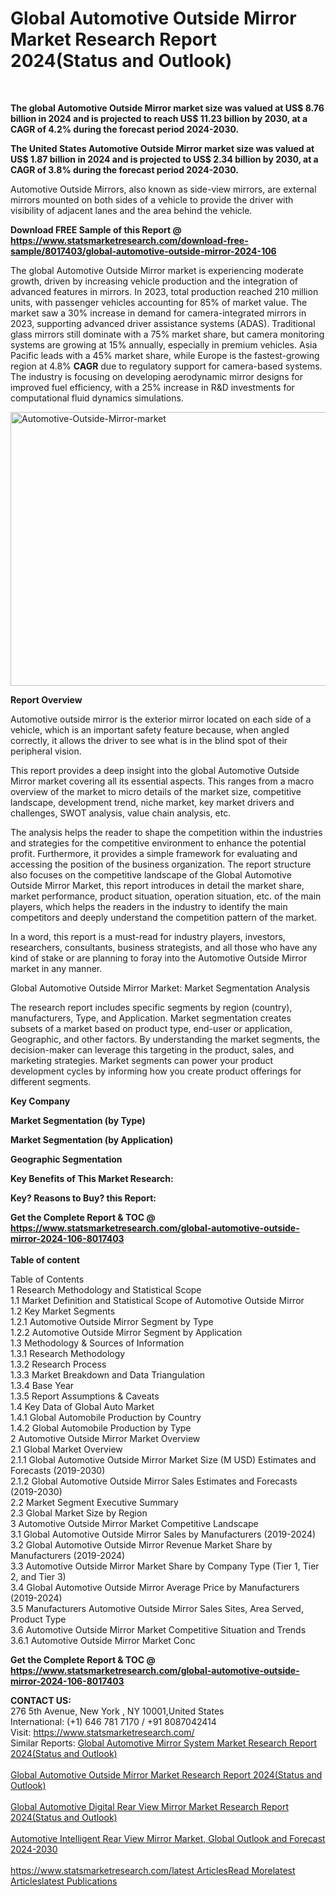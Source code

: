 <h1>Global Automotive Outside Mirror Market Research Report 2024(Status and Outlook)</h1><br/><p><strong>The global Automotive Outside Mirror market size was valued at US$ 8.76 billion in 2024 and is projected to reach US$ 11.23 billion by 2030, at a <strong>CAGR</strong> of 4.2% during the forecast period 2024-2030.</strong></p><p><strong>The United States Automotive Outside Mirror market size was valued at US$ 1.87 billion in 2024 and is projected to US$ 2.34 billion by 2030, at a <strong>CAGR</strong> of 3.8% during the forecast period 2024-2030.</strong></p><p>Automotive Outside Mirrors, also known as side-view mirrors, are external mirrors mounted on both sides of a vehicle to provide the driver with visibility of adjacent lanes and the area behind the vehicle.</p><p><strong>Download FREE Sample of this Report @ <a href="https://www.statsmarketresearch.com/download-free-sample/8017403/global-automotive-outside-mirror-2024-106">https://www.statsmarketresearch.com/download-free-sample/8017403/global-automotive-outside-mirror-2024-106</a></strong></p><p>The global Automotive Outside Mirror market is experiencing moderate growth, driven by increasing vehicle production and the integration of advanced features in mirrors. In 2023, total production reached 210 million units, with passenger vehicles accounting for 85% of market value. The market saw a 30% increase in demand for camera-integrated mirrors in 2023, supporting advanced driver assistance systems (ADAS). Traditional glass mirrors still dominate with a 75% market share, but camera monitoring systems are growing at 15% annually, especially in premium vehicles. Asia Pacific leads with a 45% market share, while Europe is the fastest-growing region at 4.8% <strong>CAGR</strong> due to regulatory support for camera-based systems. The industry is focusing on developing aerodynamic mirror designs for improved fuel efficiency, with a 25% increase in R&D investments for computational fluid dynamics simulations.</p><p><img alt="Automotive-Outside-Mirror-market" src="https://www.grandresearchstore.com/assets/report-images/Automotive_Outside_Mirror_market.png" style="width: 730px; height: 438px;"></p><p><strong>Report Overview</strong></p><p>Automotive outside mirror is the exterior mirror located on each side of a vehicle, which is an important safety feature because, when angled correctly, it allows the driver to see what is in the blind spot of their peripheral vision.</p><p>This report provides a deep insight into the global Automotive Outside Mirror market covering all its essential aspects. This ranges from a macro overview of the market to micro details of the market size, competitive landscape, development trend, niche market, key market drivers and challenges, SWOT analysis, value chain analysis, etc.</p><p>The analysis helps the reader to shape the competition within the industries and strategies for the competitive environment to enhance the potential profit. Furthermore, it provides a simple framework for evaluating and accessing the position of the business organization. The report structure also focuses on the competitive landscape of the Global Automotive Outside Mirror Market, this report introduces in detail the market share, market performance, product situation, operation situation, etc. of the main players, which helps the readers in the industry to identify the main competitors and deeply understand the competition pattern of the market.</p><p>In a word, this report is a must-read for industry players, investors, researchers, consultants, business strategists, and all those who have any kind of stake or are planning to foray into the Automotive Outside Mirror market in any manner.</p><p>Global Automotive Outside Mirror Market: Market Segmentation Analysis</p><p>The research report includes specific segments by region (country), manufacturers, Type, and Application. Market segmentation creates subsets of a market based on product type, end-user or application, Geographic, and other factors. By understanding the market segments, the decision-maker can leverage this targeting in the product, sales, and marketing strategies. Market segments can power your product development cycles by informing how you create product offerings for different segments.</p><p><strong>Key Company</strong></p><p><strong>Market Segmentation (by Type)</strong></p><p><strong>Market Segmentation (<strong>by Application</strong>)</strong></p><p><strong>Geographic Segmentation</strong></p><p><strong>Key Benefits of This Market Research:</strong></p><p><strong>Key? <strong>Reasons to Buy</strong>? this Report:</strong></p><div><b>Get the Complete Report & TOC @ <a href="https://www.statsmarketresearch.com/global-automotive-outside-mirror-2024-106-8017403">https://www.statsmarketresearch.com/global-automotive-outside-mirror-2024-106-8017403</a></b></div><br><b>Table of content</b><p>Table of Contents<br /> 1 Research Methodology and Statistical Scope<br /> 1.1 Market Definition and Statistical Scope of Automotive Outside Mirror<br /> 1.2 Key Market Segments<br /> 1.2.1 Automotive Outside Mirror Segment by Type<br /> 1.2.2 Automotive Outside Mirror Segment by Application<br /> 1.3 Methodology & Sources of Information<br /> 1.3.1 Research Methodology<br /> 1.3.2 Research Process<br /> 1.3.3 Market Breakdown and Data Triangulation<br /> 1.3.4 Base Year<br /> 1.3.5 Report Assumptions & Caveats<br /> 1.4 Key Data of Global Auto Market<br /> 1.4.1 Global Automobile Production by Country<br /> 1.4.2 Global Automobile Production by Type<br /> 2 Automotive Outside Mirror Market Overview<br /> 2.1 Global Market Overview<br /> 2.1.1 Global Automotive Outside Mirror Market Size (M USD) Estimates and Forecasts (2019-2030)<br /> 2.1.2 Global Automotive Outside Mirror Sales Estimates and Forecasts (2019-2030)<br /> 2.2 Market Segment Executive Summary<br /> 2.3 Global Market Size by Region<br /> 3 Automotive Outside Mirror Market Competitive Landscape<br /> 3.1 Global Automotive Outside Mirror Sales by Manufacturers (2019-2024)<br /> 3.2 Global Automotive Outside Mirror Revenue Market Share by Manufacturers (2019-2024)<br /> 3.3 Automotive Outside Mirror Market Share by Company Type (Tier 1, Tier 2, and Tier 3)<br /> 3.4 Global Automotive Outside Mirror Average Price by Manufacturers (2019-2024)<br /> 3.5 Manufacturers Automotive Outside Mirror Sales Sites, Area Served, Product Type<br /> 3.6 Automotive Outside Mirror Market Competitive Situation and Trends<br /> 3.6.1 Automotive Outside Mirror Market Conc<br><div><b>Get the Complete Report & TOC @ <a href="https://www.statsmarketresearch.com/global-automotive-outside-mirror-2024-106-8017403">https://www.statsmarketresearch.com/global-automotive-outside-mirror-2024-106-8017403</a></b></div></p> <b>CONTACT US:</b><br>276 5th Avenue, New York , NY 10001,United States<br>International: (+1) 646 781 7170 / +91 8087042414<br>Visit: <a href="https://www.statsmarketresearch.com/">https://www.statsmarketresearch.com/</a><br>Similar Reports: <a href="https://www.statsmarketresearch.com/global-automotive-outside-mirror-2024-106-8017403">Global Automotive Mirror System Market Research Report 2024(Status and Outlook)</a><br/><br/><a href="https://www.statsmarketresearch.com/global-automotive-outside-mirror-2024-106-8017403">Global Automotive Outside Mirror Market Research Report 2024(Status and Outlook)</a><br/><br/><a href="https://www.statsmarketresearch.com/global-automotive-outside-mirror-2024-106-8017403">Global Automotive Digital Rear View Mirror Market Research Report 2024(Status and Outlook)</a><br/><br/><a href="https://www.statsmarketresearch.com/global-automotive-outside-mirror-2024-106-8017403">Automotive Intelligent Rear View Mirror Market, Global Outlook and Forecast 2024-2030</a><br/><br/><a href="https://gyeongbokgung.com">https://www.statsmarketresearch.com/</a><a href="https://hallyeomaritime.com">latest Articles</a><a href="https://jingwansa.com">Read More</a><a href=https://nguoiviet.jp/">latest Articles</a><a href="https://www.intelmarketresearch.com/">latest Publications</a>